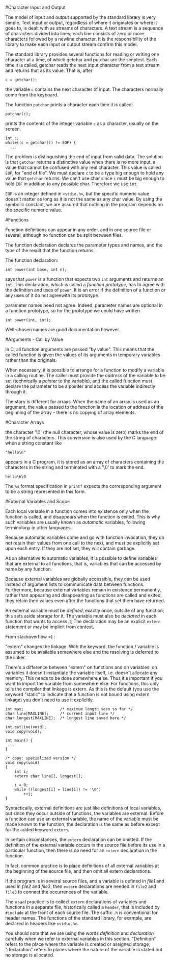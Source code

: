#Character Input and Output

The model of input and output supported by the standard library is very simple. Text input or output, regardless of where it originates or where it goes to, is dealt with as streams of characters. A text stream is a sequence of characters divided into lines; each line consists of zero or more characters followed by a newline character. It is the responsibility of the library to make each input or output stream confirm this model.

The standard library provides several functions for reading or writing 
one character at a time, of which getchar and putchar are the simplest.
Each time it is called, getchar reads the next input character from a 
text stream and returns that as its value. That is, after

```
c = getchar();
```

the variable `c` contains the next character of input. The characters 
normally come from the keyboard.

The function `putchar` prints a character each time it is called:

```
putchar(c);
```

prints the contents of the integer variable `c` as a character, 
usually on the screen.

```
int c;
while((c = getchar()) != EOF) {
  ...
```

The problem is distinguishing the end of input from valid data. 
The solution is that `getchar` returns a distinctive value when there 
is no more input, a value that cannot be confused with any real 
character. This value is called `EOF`, for "end of file". We must 
declare `c` to be a type big enough to hold any value that `getchar` 
returns. We can't use char since `c` must be big enough to hold `EOF` 
in addition to any possible char. Therefore we use `int`.

`EOF` is an integer defined in `<stdio.h>`, but the specific numeric 
value doesn't matter as long as it is not the same as any char value. 
By using the symbolic constant, we are assured that nothing in the 
program depends on the specific numeric value.

#Functions

Function definitions can appear in any order, and in one source file 
or several, although no function can be split between files.

The function declaration declares the parameter types and names, and 
the type of the result that the function returns.

The function declaration:

```
int power(int base, int n);
```

says that `power` is a function that expects two `int` arguments and 
returns an `int`. This declaration, which is called a *function 
prototype*, has to agree with the definition and uses of `power`. It is 
an error if the definition of a function or any uses of it do not agreewith its prototype.

parameter names need not agree. Indeed, parameter names are optional in
a function prototype, so for the prototype we could have written

```
int power(int, int);
```

Well-chosen names are good documentation however.

#Arguments - Call by Value

In C, all function arguments are passed "by value". This means that the
called function is given the values of its arguments in temporary 
variables rather than the originals.

When necessary, it is possible to arrange for a function to modify a 
variable in a calling routine. The caller must provide the *address* of
the variable to be set (technically a *pointer* to the variable), and 
the called function must declare the parameter to be a pointer and 
access the variable indirectly through it.

The story is different for arrays. When the name of an array is used as
an argument, the value passed to the function is the location or 
address of the beginning of the array - there is no copying of array 
elements.

#Character Arrays

the character '\0' (the null character, whose value is zero) marks the 
end of the string of characters. This conversion is also used by the 
C language: when a string constant like

```
"hello\n"
```

appears in a C program, it is stored as an array of characters 
containing the characters in the string and terminated with a 
'\0' to mark the end.

```
hello\n\0
```

The `%s` format specification in `printf` expects the corresponding 
argument to be a string represented in this form. 

#External Variables and Scope

Each local variable in a function comes into existence only when the 
function is called, and disappears when the function is exited. This 
is why such variables are usually known as *automatic* variables, 
following terminology in other languages.

Because automatic variables come and go with function invocation, they
do not retain their values from one call to the next, and must be 
explicitly set upon each entry. If they are not set, they will contain
garbage.

As an alternative to automatic variables, it is possible to define 
variables that are external to all functions, that is, variables that 
can be accessed by name by any function. 

Because external variables are globally accessible, they can be used 
instead of argument lists to communicate data between functions. 
Furthermore, because external variables remain in existence 
permanently, rather than appearing and disappearing as functions are 
called and exited, they retain their values even after the functions 
that set them have returned.

An external variable must be *defined*, exactly once, outside of any 
function; this sets aside storage for it. The variable must also be 
*declared* in each function that wants to access it;
The declaration may be an explicit `extern` statement or may be 
implicit from context.

From stackoverflow =) :

"extern" changes the linkage. With the keyword, 
the function / variable is assumed to be available somewhere else and 
the resolving is deferred to the linker.

There's a difference between "extern" on functions and on variables: 
on variables it doesn't instantiate the variable itself, i.e. doesn't 
allocate any memory. This needs to be done somewhere else. Thus it's 
important if you want to import the variable from somewhere else. For 
functions, this only tells the compiler that linkage is extern. 
As this is the default (you use the keyword "static" to indicate that 
a function is not bound using extern linkage) you don't need to use it
explicitly.

```
int max;                /* maximum length seen so far */
char line[MAXLINE];     /* current input line */
char longest[MAXLINE];  /* longest line saved here */

int getline(void);
void copy(void);

int main() {
 ...
}

/* copy: specialized version */
void copy(void)
{
	int i;
	extern char line[], longest[];
	
	i = 0;
	while ((longest[i] = line[i]) != '\0')
		++i;
}
```

Syntactically, external definitions are just like definitions of local
variables, but since they occur outside of functions, the variables 
are external. Before a function can use an external variable, the name
of the variable must be made known to the function; the declaration is
the same as before except for the added keyword `extern`.

In certain circumstances, the `extern` declaration can be omitted. If 
the definition of the external variable occurs in the source file 
before its use in a particular function, then there is no need for an 
`extern` declaration in the function.

In fact, common practice is to place definitions of all external 
variables at the beginning of the source file, and then omit all 
extern declarations.

If the program is in several source files, and a variable is defined 
in *file1* and used in *file2* and *file3*, then `extern` declarations
are needed in `file2` and `file3` to connect the occurrences of the 
variable.

The usual practice is to collect `extern` declarations of variables 
and functions in a separate file, historically called a `header`, that
is included by `#include` at the front of each source file.
The suffix `.h` is conventional for header names.
The functions of the standard library, for example, are declared in 
headers like `<stdio.h>`.

You should note that we are using the words *definition* and 
*declaration* carefully when we refer to external variables in this 
section. "Definition" refers to the place where the variable is 
created or assigned storage; "declaration" refers to places where the 
nature of the variable is stated but no storage is allocated.
